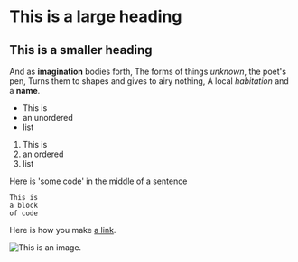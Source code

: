 # This is a large heading

## This is a smaller heading

And as **imagination** bodies forth,
The forms of things *unknown*, the poet's pen,
Turns them to shapes and gives to airy nothing,
A local *habitation* and a **name**.

- This is
- an unordered
- list

1. This is
2. an ordered
3. list

Here is 'some code' in the middle of a sentence

```
This is
a block
of code
```

Here is how you make [a link](https://wwww.wikipedia.org/).

![This is an image.](https://github.com/yihui/xaringan/releases/download/v0.0.2/karl-moustache.jpg)
 
